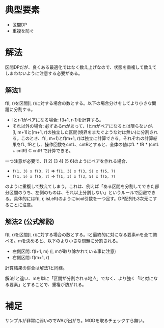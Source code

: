 # 典型要素

* 区間DP
* 重複を防ぐ

# 解法

区間DPだが、良くある最適化ではなく数え上げなので、状態を重複して数えてしまわないように注意する必要がある。

## 解法1

f(l, r)を区間[l, r)に対する場合の数とする。以下の場合分けをしてより小さな問題に分割する。

* lとr-1がペアになる場合: f(l+1, r-1)を計算する。
* それ以外の場合: 必ずあるmがあって、lとmがペアになるとは限らないが、[l, m+1)と[m+1, r)の独立した区間(境界をまたぐような対は無い)に分割される。このとき、f(l, m+1)とf(m+1, r)は独立に計算できる。それぞれの計算結果をfL, fRとし、操作回数をcntL、cntRとすると、全体の値はfL * fR * (cntL + cntR) C cntR で計算できる。

一つ注意が必要で、[1 2] [3 4] [5 6]のようにペアを作れる場合、

* `f(1, 3) x f(3, 7)` => `f(1, 3) x f(3, 5) x f(5, 7)`
* `f(1, 5) x f(5, 7)` => `f(1, 3) x f(3, 5) x f(5, 7)`

のように重複して数えてしまう。これは、例えば「ある区間を分割してできた部分区間のうち、左側のものは、それ以上分割しない」というルールで回避できる。具体的にはf(l, r, isLeft)のようにbool引数を一つ足す。DP配列も3次元にすることに注意。

## 解法2 (公式解説)

f(l, r)を区間[l, r)に対する場合の数とする。lと最終的に対になる要素mを全て調べる。mを決めると、以下のより小さな問題に分割される。

* 左側区間: f(l+1, m) (l, mが取り除かれている事に注意)
* 右側区間: f(m+1, r)

計算結果の併合は解法1と同様。

解法1と違い、mを単に「区間が分割される地点」でなく、より強く「lと対になる要素」とすることで、重複が防がれる。

# 補足

サンプルが非常に弱いのでWAが出がち。MODを取るチェックすら無い。
